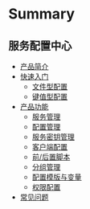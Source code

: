 # Summary

## 服务配置中心

* [产品简介](UserGuide/Introduction/product_introduction.md)
* [快速入门]()
    * [文件型配置](UserGuide/QuickStart/file.md)
    * [键值型配置](UserGuide/QuickStart/kv.md)
* [产品功能]()
    * [服务管理](UserGuide/Function/service_management.md)
    * [配置管理](UserGuide/Function/configuration_management.md)
    * [服务密钥管理](UserGuide/Function/client_token.md)
    * [客户端配置](UserGuide/Function/client_configuration.md)
    * [前/后置脚本](UserGuide/Function/pre_and_post_scripts.md)
    * [分组管理](UserGuide/Function/group_management.md)
    * [配置模版与变量](UserGuide/Function/configuration_templates_and_variables.md)
    * [权限配置](UserGuide/Function/rights_management.md)
* [常见问题](UserGuide/FAQ/faq.md)